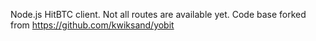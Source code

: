 Node.js HitBTC client. Not all routes are available yet. Code base forked from https://github.com/kwiksand/yobit
